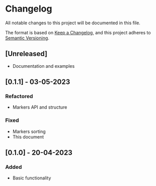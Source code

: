 # Changelog
All notable changes to this project will be documented in this file.

The format is based on [Keep a Changelog](https://keepachangelog.com/en/1.0.0/),
and this project adheres to [Semantic Versioning](https://semver.org/spec/v2.0.0.html).

## [Unreleased]
- Documentation and examples

## [0.1.1] - 03-05-2023
### Refactored
- Markers API and structure
### Fixed
- Markers sorting
- This document

## [0.1.0] - 20-04-2023
### Added
- Basic functionality
